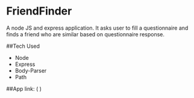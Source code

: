 # FriendFinder
A node JS and express application. 
It asks user to fill a questionnaire and finds a friend who are  similar based on questionnaire response.

##Tech Used
* Node
* Express
* Body-Parser
* Path

##App link: ( )
